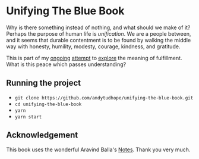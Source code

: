 # Unifying The Blue Book

Why is there something instead of nothing, and what should we make of it? Perhaps the purpose of human life is _unification_. We are a people between, and it seems that durable contentment is to be found by walking the middle way with honesty, humility, modesty, courage, kindness, and gratitude.  

This is part of my [ongoing](https://thebluebook.co.za) [attempt](https://living.thebluebook.co.za) to [explore](https://dyeing.thebluebook.co.za) the meaning of fulfillment. What is this peace which passes understanding?


## Running the project

- `git clone https://github.com/andytudhope/unifying-the-blue-book.git`
- `cd unifying-the-blue-book`
- `yarn`
- `yarn start`

## Acknowledgement

This book uses the wonderful Aravind Balla's [Notes](https://github.com/aravindballa/gatsby-theme-andy/). Thank you very much.